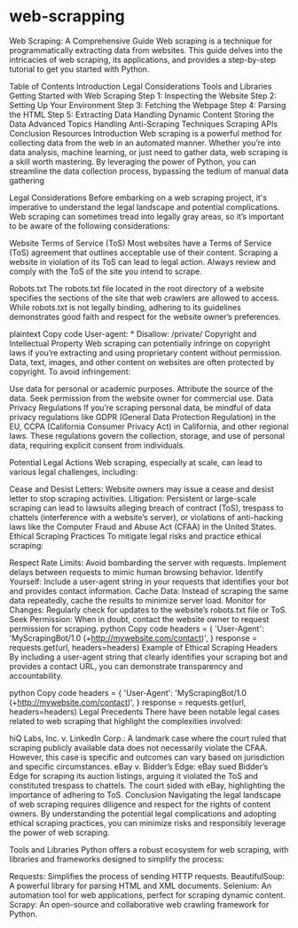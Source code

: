 # web-scrapping
Web Scraping: A Comprehensive Guide
Web scraping is a technique for programmatically extracting data from websites. This guide delves into the intricacies of web scraping, its applications, and provides a step-by-step tutorial to get you started with Python.

Table of Contents
Introduction
Legal Considerations
Tools and Libraries
Getting Started with Web Scraping
Step 1: Inspecting the Website
Step 2: Setting Up Your Environment
Step 3: Fetching the Webpage
Step 4: Parsing the HTML
Step 5: Extracting Data
Handling Dynamic Content
Storing the Data
Advanced Topics
Handling Anti-Scraping Techniques
Scraping APIs
Conclusion
Resources
Introduction
Web scraping is a powerful method for collecting data from the web in an automated manner. Whether you’re into data analysis, machine learning, or just need to gather data, web scraping is a skill worth mastering. By leveraging the power of Python, you can streamline the data collection process, bypassing the tedium of manual data gathering

Legal Considerations
Before embarking on a web scraping project, it's imperative to understand the legal landscape and potential complications. Web scraping can sometimes tread into legally gray areas, so it’s important to be aware of the following considerations:

Website Terms of Service (ToS)
Most websites have a Terms of Service (ToS) agreement that outlines acceptable use of their content. Scraping a website in violation of its ToS can lead to legal action. Always review and comply with the ToS of the site you intend to scrape.

Robots.txt
The robots.txt file located in the root directory of a website specifies the sections of the site that web crawlers are allowed to access. While robots.txt is not legally binding, adhering to its guidelines demonstrates good faith and respect for the website owner’s preferences.

plaintext
Copy code
User-agent: *
Disallow: /private/
Copyright and Intellectual Property
Web scraping can potentially infringe on copyright laws if you’re extracting and using proprietary content without permission. Data, text, images, and other content on websites are often protected by copyright. To avoid infringement:

Use data for personal or academic purposes.
Attribute the source of the data.
Seek permission from the website owner for commercial use.
Data Privacy Regulations
If you’re scraping personal data, be mindful of data privacy regulations like GDPR (General Data Protection Regulation) in the EU, CCPA (California Consumer Privacy Act) in California, and other regional laws. These regulations govern the collection, storage, and use of personal data, requiring explicit consent from individuals.

Potential Legal Actions
Web scraping, especially at scale, can lead to various legal challenges, including:

Cease and Desist Letters: Website owners may issue a cease and desist letter to stop scraping activities.
Litigation: Persistent or large-scale scraping can lead to lawsuits alleging breach of contract (ToS), trespass to chattels (interference with a website’s server), or violations of anti-hacking laws like the Computer Fraud and Abuse Act (CFAA) in the United States.
Ethical Scraping Practices
To mitigate legal risks and practice ethical scraping:

Respect Rate Limits: Avoid bombarding the server with requests. Implement delays between requests to mimic human browsing behavior.
Identify Yourself: Include a user-agent string in your requests that identifies your bot and provides contact information.
Cache Data: Instead of scraping the same data repeatedly, cache the results to minimize server load.
Monitor for Changes: Regularly check for updates to the website’s robots.txt file or ToS.
Seek Permission: When in doubt, contact the website owner to request permission for scraping.
python
Copy code
headers = {
    'User-Agent': 'MyScrapingBot/1.0 (+http://mywebsite.com/contact)',
}
response = requests.get(url, headers=headers)
Example of Ethical Scraping Headers
By including a user-agent string that clearly identifies your scraping bot and provides a contact URL, you can demonstrate transparency and accountability.

python
Copy code
headers = {
    'User-Agent': 'MyScrapingBot/1.0 (+http://mywebsite.com/contact)',
}
response = requests.get(url, headers=headers)
Legal Precedents
There have been notable legal cases related to web scraping that highlight the complexities involved:

hiQ Labs, Inc. v. LinkedIn Corp.: A landmark case where the court ruled that scraping publicly available data does not necessarily violate the CFAA. However, this case is specific and outcomes can vary based on jurisdiction and specific circumstances.
eBay v. Bidder’s Edge: eBay sued Bidder’s Edge for scraping its auction listings, arguing it violated the ToS and constituted trespass to chattels. The court sided with eBay, highlighting the importance of adhering to ToS.
Conclusion
Navigating the legal landscape of web scraping requires diligence and respect for the rights of content owners. By understanding the potential legal complications and adopting ethical scraping practices, you can minimize risks and responsibly leverage the power of web scraping.



Tools and Libraries
Python offers a robust ecosystem for web scraping, with libraries and frameworks designed to simplify the process:

Requests: Simplifies the process of sending HTTP requests.
BeautifulSoup: A powerful library for parsing HTML and XML documents.
Selenium: An automation tool for web applications, perfect for scraping dynamic content.
Scrapy: An open-source and collaborative web crawling framework for Python.
